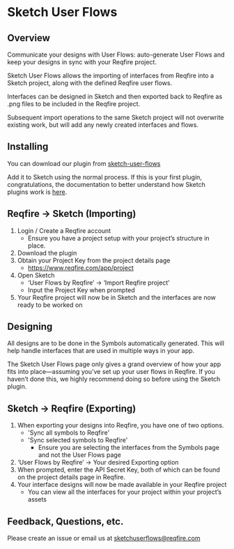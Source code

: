 # Sketch User Flows

## Overview

Communicate your designs with User Flows: auto-generate User Flows and keep your designs in sync with your Reqfire project.

Sketch User Flows allows the importing of interfaces from Reqfire into a Sketch project, along with the defined Reqfire user flows.

Interfaces can be designed in Sketch and then exported back to Reqfire as .png files to be included in the Reqfire project.

Subsequent import operations to the same Sketch project will not overwrite existing work, but will add any newly created interfaces and flows.

## Installing

You can download our plugin from   [sketch-user-flows](https://github.com/reqfire/sketch-user-flows/blob/master/userflow_reqfire.sketchplugin.zip)

Add it to Sketch using the normal process. If this is your first plugin, congratulations, the documentation to better understand how Sketch plugins work is [here](https://www.sketchapp.com/docs/plugins/).

## Reqfire -> Sketch (Importing)

1. Login / Create a Reqfire account
   - Ensure you have a project setup with your project’s structure in place.
2. Download the plugin
3. Obtain your Project Key from the project details page
   - <https://www.reqfire.com/app/project>
4. Open Sketch
   - ‘User Flows by Reqfire’ → ‘Import Reqfire project’
   - Input the Project Key when prompted
5. Your Reqfire project will now be in Sketch and the interfaces are now ready to be worked on

## Designing

All designs are to be done in the Symbols automatically generated. This will help handle interfaces that are used in multiple ways in your app.

The Sketch User Flows page only gives a grand overview of how your app fits into place—assuming you’ve set up your user flows in Reqfire. If you haven’t done this, we highly recommend doing so before using the Sketch plugin.

## Sketch -> Reqfire (Exporting)

1. When exporting your designs into Reqfire, you have one of two options.
   - 'Sync all symbols to Reqfire'
   - 'Sync selected symbols to Reqfire'
     - Ensure you are selecting the interfaces from the Symbols page and not the User Flows page
2. ‘User Flows by Reqfire’ → Your desired Exporting option
3. When prompted, enter the API Secret Key, both of which can be found on the project details page in Reqfire.
4. Your interface designs will now be made available in your Reqfire project
   - You can view all the interfaces for your project within your project’s assets

## Feedback, Questions, etc.

Please create an issue or email us at [sketchuserflows@reqfire.com](mailto:sketchuserflows@reqfire.com)
